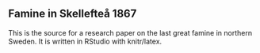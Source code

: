 ## Famine in Skellefteå  1867

This is the source for a research paper on the last great famine in northern Sweden. It is written in RStudio with knitr/latex. 
